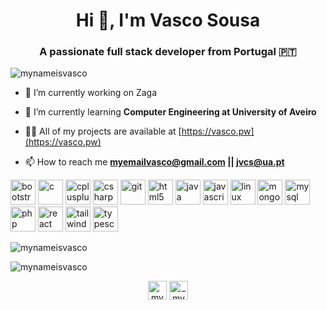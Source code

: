 <h1 align="center">Hi 👋, I'm Vasco Sousa</h1>
<h3 align="center">A passionate full stack developer from Portugal 🇵🇹</h3>

<p align="left"> <img src="https://komarev.com/ghpvc/?username=mynameisvasco" alt="mynameisvasco" /> </p>

- 🔭 I’m currently working on Zaga

- 🌱 I’m currently learning **Computer Engineering at University of Aveiro**

- 👨‍💻 All of my projects are available at [https://vasco.pw](https://vasco.pw)

- 📫 How to reach me **myemailvasco@gmail.com || jvcs@ua.pt**

<p align="left"><img src="https://devicons.github.io/devicon/devicon.git/icons/bootstrap/bootstrap-plain.svg" alt="bootstrap" width="40" height="40"/> <img src="https://devicons.github.io/devicon/devicon.git/icons/c/c-original.svg" alt="c" width="40" height="40"/> <img src="https://devicons.github.io/devicon/devicon.git/icons/cplusplus/cplusplus-original.svg" alt="cplusplus" width="40" height="40"/> <img src="https://devicons.github.io/devicon/devicon.git/icons/csharp/csharp-original.svg" alt="csharp" width="40" height="40"/> <img src="https://www.vectorlogo.zone/logos/git-scm/git-scm-icon.svg" alt="git" width="40" height="40"/> <img src="https://devicons.github.io/devicon/devicon.git/icons/html5/html5-original-wordmark.svg" alt="html5" width="40" height="40"/> <img src="https://devicons.github.io/devicon/devicon.git/icons/java/java-original-wordmark.svg" alt="java" width="40" height="40"/> <img src="https://devicons.github.io/devicon/devicon.git/icons/javascript/javascript-original.svg" alt="javascript" width="40" height="40"/> <img src="https://devicons.github.io/devicon/devicon.git/icons/linux/linux-original.svg" alt="linux" width="40" height="40"/> <img src="https://devicons.github.io/devicon/devicon.git/icons/mongodb/mongodb-original-wordmark.svg" alt="mongodb" width="40" height="40"/> <img src="https://devicons.github.io/devicon/devicon.git/icons/mysql/mysql-original-wordmark.svg" alt="mysql" width="40" height="40"/> <img src="https://devicons.github.io/devicon/devicon.git/icons/php/php-original.svg" alt="php" width="40" height="40"/> <img src="https://devicons.github.io/devicon/devicon.git/icons/react/react-original-wordmark.svg" alt="react" width="40" height="40"/> <img src="https://www.vectorlogo.zone/logos/tailwindcss/tailwindcss-icon.svg" alt="tailwind" width="40" height="40"/> <img src="https://devicons.github.io/devicon/devicon.git/icons/typescript/typescript-original.svg" alt="typescript" width="40" height="40"/></p>

<p><img align="center" src="https://github-readme-stats.vercel.app/api/top-langs/?username=mynameisvasco&layout=compact&hide=html&theme=ayu-mirage" alt="mynameisvasco" /></p>
<p><img align="center" src="https://github-readme-stats.vercel.app/api?username=mynameisvasco&show_icons=true&theme=ayu-mirage" alt="mynameisvasco" /></p>

<p align="center">
<a href="https://linkedin.com/in/mynameisvasco" target="blank"><img align="center" src="https://cdn.jsdelivr.net/npm/simple-icons@3.0.1/icons/linkedin.svg" alt="mynameisvasco" height="30" width="30" /></a>
<a href="https://instagram.com/_mynameisvasco" target="blank"><img align="center" src="https://cdn.jsdelivr.net/npm/simple-icons@3.0.1/icons/instagram.svg" alt="_mynameisvasco" height="30" width="30" /></a>
</p>
